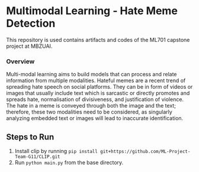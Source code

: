 # Multimodal Learning - Hate Meme Detection
This repository is used contains artifacts and codes of the ML701 capstone project at MBZUAI. 


### Overview
<p>
  Multi-modal learning aims to build models that can process and relate information from multiple modalities. Hateful memes are a recent trend of spreading hate speech on social platforms. They can be in form of videos or images that usually include text which is sarcastic or directly promotes and spreads hate, normalisation of divisiveness, and justification of violence. The hate in a meme is conveyed through both the image and the text; therefore, these two modalities need to be considered, as singularly analyzing embedded text or images will lead to inaccurate identification.
</p>

## Steps to Run

1. Install clip by running `pip install git+https://github.com/ML-Project-Team-G11/CLIP.git`
2. Run `python main.py` from the base directory.

